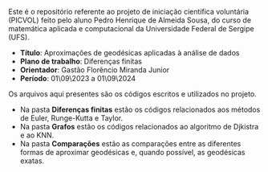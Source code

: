   Este é o repositório referente ao projeto de iniciação científica voluntária (PICVOL) feito pelo aluno Pedro Henrique de Almeida Sousa, do curso de matemática aplicada e computacional da Universidade Federal de Sergipe (UFS).

  - **Título**: Aproximações de geodésicas aplicadas à análise de dados
  - **Plano de trabalho**: Diferenças finitas
  - **Orientador**: Gastão Florêncio Miranda Junior
  - **Período**: 01\09\2023 a 01\09\2024

  Os arquivos aqui presentes são os códigos escritos e utilizados no projeto.

  - Na pasta **Diferenças finitas** estão os códigos relacionados aos métodos de Euler, Runge-Kutta e Taylor.
  - Na pasta **Grafos** estão os códigos relacionados ao algoritmo de Djkistra e ao KNN.
  - Na pasta **Comparações** estão as comparações entre as diferentes formas de aproximar geodésicas e, quando possível, as geodésicas exatas. 
  
